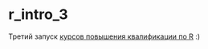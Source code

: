 # r_intro_3

Третий запуск [курсов повышения квалификации по R](https://bdemeshev.github.io/r_intro_3/) :)
